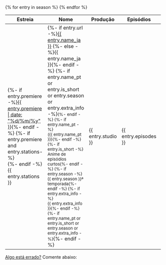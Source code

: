 <!-- Só um aviso: apesar da tentativa de organização esse template está uma bagunça -->
<table class="stupidtable">
  <thead><tr>
    <th data-sort="string">Estreia</th>
    <th data-sort="string" data-sort-onload="yes">Nome</th>
    <th data-sort="string">Produção</th>
    <th data-sort="int">Episódios</th>
    <th data-sort="string">Grupos</th>
  </tr></thead>
  <tbody>{% for entry in season %}
    <tr>
      <td data-sort-value="{{ entry.premiere }}">
        {%- if entry.premiere -%}<abbr title="{{ entry.premiere | date: "%D %T" }} JST">{{ entry.premiere | date: "%d/%m/%y" }}</abbr>{%- endif -%}
        {%- if entry.premiere and entry.stations-%}<br>{%- endif -%}{{ entry.stations }}
      </td>
      <td>{%- if entry.url -%}<a href="{{ entry.url }}" target="_blank" rel="nofollow noreferrer noopener">{{ entry.name_ja }}</a>
        {%- else -%}{{ entry.name_ja }}{%- endif -%}
        {%- if entry.name_pt or entry.is_short or entry.season or entry.extra_info -%}<small>{%- endif -%}
        {%- if entry.name_pt -%}<br>({{ entry.name_pt }}){%- endif -%}
        {%- if entry.is_short -%}<br>Anime de episódios curtos{%- endif -%}
        {%- if entry.season -%}<br>{{ entry.season }}ª temporada{%- endif -%}
        {%- if entry.extra_info -%}<br>{{ entry.extra_info }}{%- endif -%}
        {%- if entry.name_pt or entry.is_short or entry.season or entry.extra_info -%}</small>{%- endif -%}
      </td>
      <td>{{ entry.studio }}</td>
      <td>{{ entry.episodes }}</td>
      <td>{%- for group in entry.groups -%}
        {%- if group[1] == 'planned' -%}{{ group[0] }}{%- else -%}
        <span class="season-{{ group[1] }}">{{ group[0] }}
          {%- if group[1] == 'rumor' -%}?{%- endif -%}
        </span>{%- endif -%}{% unless forloop.last %}, {% endunless %}
      {%- endfor -%}</td>
    </tr>
  {% endfor %}</tbody>
</table>

[Algo está errado?](https://xkcd.com/386/) Comente abaixo:
